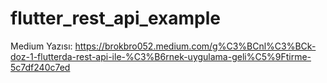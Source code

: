 # flutter_rest_api_example
Medium Yazısı: https://brokbro052.medium.com/g%C3%BCnl%C3%BCk-doz-1-flutterda-rest-api-ile-%C3%B6rnek-uygulama-geli%C5%9Ftirme-5c7df240c7ed
